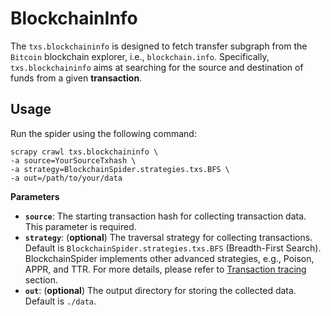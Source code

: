 # BlockchainInfo

The `txs.blockchaininfo` is designed to fetch transfer subgraph from the `Bitcoin` blockchain explorer, i.e.,
`blockchain.info`.
Specifically, `txs.blockchaininfo` aims at searching for the source and destination of funds from a given **transaction**.

## Usage

Run the spider using the following command:

```shell
scrapy crawl txs.blockchaininfo \
-a source=YourSourceTxhash \
-a strategy=BlockchainSpider.strategies.txs.BFS \
-a out=/path/to/your/data
```

**Parameters**

- **`source`**: The starting transaction hash for collecting transaction data. This parameter is required.
- **`strategy`**: (**optional**) The traversal strategy for collecting transactions.
  Default is `BlockchainSpider.strategies.txs.BFS` (Breadth-First Search).
  BlockchainSpider implements other advanced strategies, e.g., Poison, APPR, and TTR.
  For more details, please refer to [Transaction tracing](/advance/transaction_tracing/) section.
- **`out`**: (**optional**) The output directory for storing the collected data. Default is `./data`.

